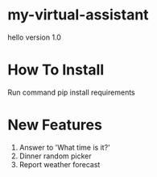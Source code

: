 # my-virtual-assistant
hello version 1.0

# How To Install
Run command
pip install requirements

# New Features
1. Answer to 'What time is it?'
2. Dinner random picker
3. Report weather forecast
